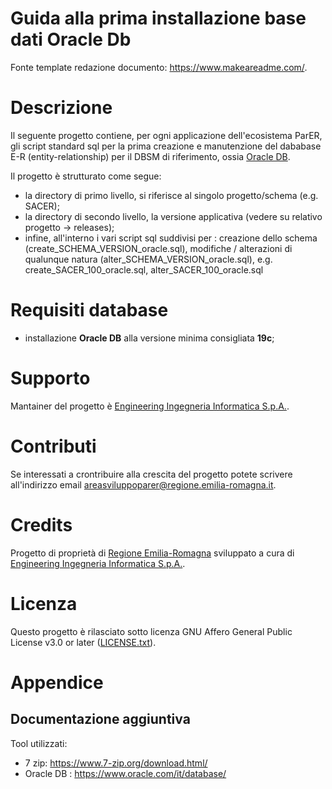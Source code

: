 # Guida alla prima installazione base dati Oracle Db

Fonte template redazione documento:  https://www.makeareadme.com/.

# Descrizione

Il seguente progetto contiene, per ogni applicazione dell'ecosistema ParER, gli script standard sql per la prima creazione e manutenzione del dababase E-R (entity-relationship) per il DBSM di riferimento, ossia [Oracle DB](https://www.oracle.com/it/database/).

Il progetto è strutturato come segue: 
- la directory di primo livello, si riferisce al singolo progetto/schema (e.g. SACER);
- la directory di secondo livello, la versione applicativa (vedere su relativo progetto -> releases);
- infine, all'interno i vari script sql suddivisi per : creazione dello schema (create_SCHEMA_VERSION_oracle.sql), modifiche / alterazioni di qualunque natura (alter_SCHEMA_VERSION_oracle.sql), e.g. create_SACER_100_oracle.sql, alter_SACER_100_oracle.sql

# Requisiti database

- installazione **Oracle DB** alla versione minima consigliata **19c**;

# Supporto

Mantainer del progetto è [Engineering Ingegneria Informatica S.p.A.](https://www.eng.it/).

# Contributi

Se interessati a crontribuire alla crescita del progetto potete scrivere all'indirizzo email <a href="mailto:areasviluppoparer@regione.emilia-romagna.it">areasviluppoparer@regione.emilia-romagna.it</a>.

# Credits

Progetto di proprietà di [Regione Emilia-Romagna](https://www.regione.emilia-romagna.it/) sviluppato a cura di [Engineering Ingegneria Informatica S.p.A.](https://www.eng.it/).

# Licenza

Questo progetto è rilasciato sotto licenza GNU Affero General Public License v3.0 or later ([LICENSE.txt](LICENSE.txt)).

# Appendice

## Documentazione aggiuntiva

Tool utilizzati: 

* 7 zip: https://www.7-zip.org/download.html/
* Oracle DB : https://www.oracle.com/it/database/
